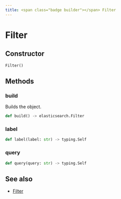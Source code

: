 ```yaml
---
title: <span class="badge builder"></span> Filter
---
```

# <span class="badge builder"></span> Filter

## Constructor

```python
Filter()
```
## Methods

### <span class="badge object-method"></span> build

Builds the object.

```python
def build() -> elasticsearch.Filter
```

### <span class="badge object-method"></span> label

```python
def label(label: str) -> typing.Self
```

### <span class="badge object-method"></span> query

```python
def query(query: str) -> typing.Self
```

## See also

 * <span class="badge object-type-class"></span> [Filter](./object-Filter.md)

